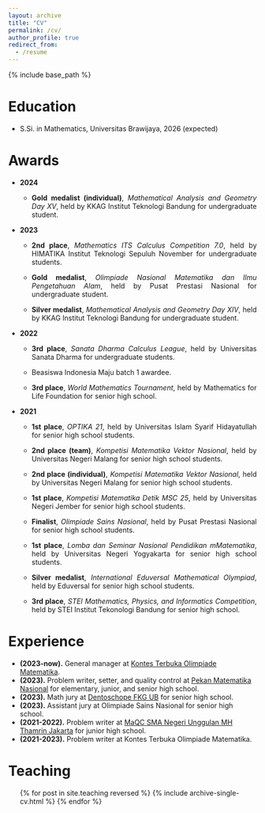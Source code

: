 ```yaml
---
layout: archive
title: "CV"
permalink: /cv/
author_profile: true
redirect_from:
  - /resume
---
```


{% include base_path %}

Education
======
* S.Si. in Mathematics, Universitas Brawijaya, 2026 (expected)

Awards
======
* <b>2024</b>
    * <p align="justify"> <b>Gold medalist (individual)</b>, <i>Mathematical Analysis and Geometry Day XV</i>, held by KKAG Institut Teknologi Bandung for undergraduate student. </p>
    
* <b>2023</b>
    * <p align="justify"> <b>2nd place</b>, <i>Mathematics ITS Calculus Competition 7.0</i>, held by HIMATIKA Institut Teknologi Sepuluh November for undergraduate students. </p>
    * <p align="justify"> <b>Gold medalist</b>, <i>Olimpiade Nasional Matematika dan Ilmu Pengetahuan Alam</i>, held by Pusat Prestasi Nasional for undergraduate student. </p>
    * <p align="justify"> <b>Silver medalist</b>, <i>Mathematical Analysis and Geometry Day XIV</i>, held by KKAG Institut Teknologi Bandung for undergraduate student. </p>
  
* <b>2022</b>
    *   <p align="justify"> <b>3rd place</b>, <i>Sanata Dharma Calculus League</i>, held by Universitas Sanata Dharma for undergraduate students. </p> 
    * <p align="justify"> Beasiswa Indonesia Maju batch 1 awardee.
    *  <p align="justify"> <b>3rd place</b>, <i>World Mathematics Tournament</i>, held by Mathematics for Life Foundation for senior high school. </p>

* <b>2021</b>
  * <p align="justify"> <b>1st place</b>, <i>OPTIKA 21</i>, held by Universitas Islam Syarif Hidayatullah for senior high school students. </p>
  * <p align="justify"> <b>2nd place (team)</b>, <i>Kompetisi Matematika Vektor Nasional</i>, held by Universitas Negeri Malang for senior high school students. </p>
  * <p align="justify"> <b>2nd place (individual)</b>, <i>Kompetisi Matematika Vektor Nasional</i>, held by Universitas Negeri Malang for senior high school students. </p>
  * <p align="justify"> <b>1st place</b>, <i>Kompetisi Matematika Detik MSC 25</i>, held by Universitas Negeri Jember for senior high school students. </p>
  * <p align="justify"> <b>Finalist</b>, <i>Olimpiade Sains Nasional</i>, held by Pusat Prestasi Nasional for senior high school students. </p>
  * <p align="justify"> <b>1st place</b>, <i>Lomba dan Seminar Nasional Pendidikan mMatematika</i>, held by Universitas Negeri Yogyakarta for senior high school students. </p>
  * <p align="justify"> <b>Silver medalist</b>, <i>International Eduversal Mathematical Olympiad</i>, held by Eduversal for senior high school students. </p>
  * <p align="justify"> <b>3rd place</b>, <i>STEI Mathematics, Physics, and Informatics Competition</i>, held by STEI Institut Tekonologi Bandung for senior high school. </p>

  
Experience
======
*  <b>(2023-now).</b> General manager at <a href = "https://ktom-tomi.or.id/"> Kontes Terbuka Olimpiade Matematika</a>.
*  <b>(2023).</b> Problem writer, setter, and quality control at <a href = "https://www.instagram.com/pemnasub2024/"> Pekan Matematika Nasional</a> for elementary, junior, and senior high school.
*  <b>(2023).</b> Math jury at <a href = "https://www.instagram.com/dentoschope.fkgub/">Dentoschope FKG UB</a> for senior high school.
* <b>(2023).</b> Assistant jury at Olimpiade Sains Nasional for senior high school.
* <b>(2021-2022).</b> Problem writer at <a href = "https://www.instagram.com/thamrinolymcup/"> MaQC SMA Negeri Unggulan MH Thamrin Jakarta</a> for junior high school.
* <b>(2021-2023).</b> Problem writer at Kontes Terbuka Olimpiade Matematika.

Teaching
======
  <ul>{% for post in site.teaching reversed %}
    {% include archive-single-cv.html %}
  {% endfor %}</ul>
<!---
Publications
======
  <ul>{% for post in site.publications reversed %}
    {% include archive-single-cv.html %}
  {% endfor %}</ul>
Talks
======
  <ul>{% for post in site.talks reversed %}
    {% include archive-single-talk-cv.html  %}
  {% endfor %}</ul>
Service and leadership
======
* Currently signed in to 43 different slack teams
--->
